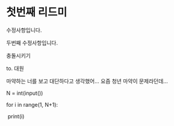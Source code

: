 # 첫번째 리드미

수정사항입니다.

두번째 수정사항입니다.

충돌시키기

to. 대원

마약하는 너를 보고 대단하다고 생각했어... 요즘 청년 마약이 문제라던데...



N = int(input())

for i in range(1, N+1):

​    print(i)
